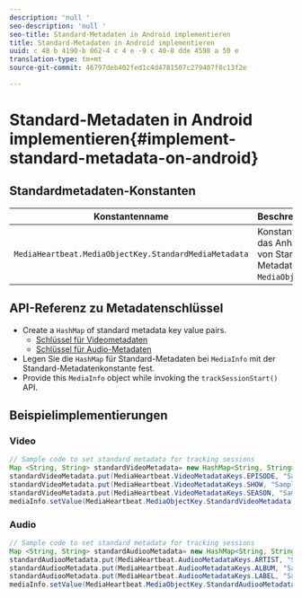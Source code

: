 ```yaml
---
description: 'null '
seo-description: 'null '
seo-title: Standard-Metadaten in Android implementieren
title: Standard-Metadaten in Android implementieren
uuid: c 48 b 4190-b 062-4 c 4 e -9 c 40-8 dde 4598 a 50 e
translation-type: tm+mt
source-git-commit: 46797deb402fed1c4d4781507c279407f8c13f2e

---
```



# Standard-Metadaten in Android implementieren{#implement-standard-metadata-on-android}

## Standardmetadaten-Konstanten

| Konstantenname | Beschreibung   |
|---|---|
| `MediaHeartbeat.MediaObjectKey.StandardMediaMetadata` | Konstante für das Anhängen von Standard-Metadaten an `MediaObject`. |

## API-Referenz zu Metadatenschlüssel

* Create a `HashMap` of standard metadata key value pairs.
   * [Schlüssel für Videometadaten](https://adobe-marketing-cloud.github.io/media-sdks/reference/android/com/adobe/primetime/va/simple/MediaHeartbeat.VideoMetadataKeys.html)
   * [Schlüssel für Audio-Metadaten](https://adobe-marketing-cloud.github.io/media-sdks/reference/android/com/adobe/primetime/va/simple/MediaHeartbeat.AudioMetadataKeys.html)
* Legen Sie die `HashMap` für Standard-Metadaten bei `MediaInfo` mit der Standard-Metadatenkonstante fest.
* Provide this `MediaInfo` object while invoking the `trackSessionStart()` API.

## Beispielimplementierungen

### Video

```java
// Sample code to set standard metadata for tracking sessions 
Map <String, String> standardVideoMetadata= new HashMap<String, String>(); 
standardVideoMetadata.put(MediaHeartbeat.VideoMetadataKeys.EPISODE, "Sample Episode"); 
standardVideoMetadata.put(MediaHeartbeat.VideoMetadataKeys.SHOW, "Sample Show"); 
standardVideoMetadata.put(MediaHeartbeat.VideoMetadataKeys.SEASON, "Sample Season"); 
mediaInfo.setValue(MediaHeartbeat.MediaObjectKey.StandardVideoMetadata, standardVideoMetadata);
```

### Audio

```java
// Sample code to set standard metadata for tracking sessions 
Map <String, String> standardAudiooMetadata= new HashMap<String, String>(); 
standardAudiooMetadata.put(MediaHeartbeat.AudiooMetadataKeys.ARTIST, "Sample Artist"); 
standardAudiooMetadata.put(MediaHeartbeat.AudiooMetadataKeys.ALBUM, "Sample Album"); 
standardAudiooMetadata.put(MediaHeartbeat.AudiooMetadataKeys.LABEL, "Sample Label"); 
mediaInfo.setValue(MediaHeartbeat.MediaObjectKey.StandardAudiooMetadata, standardAudiooMetadata);
```

